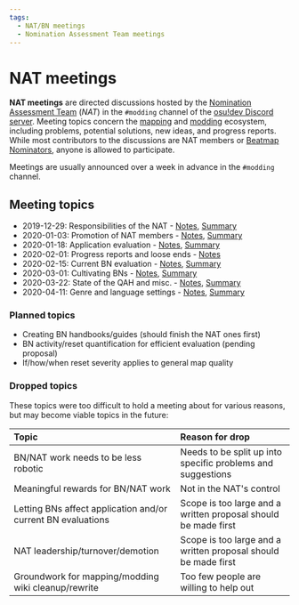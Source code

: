 ```yaml
---
tags:
  - NAT/BN meetings
  - Nomination Assessment Team meetings
---
```


# NAT meetings

**NAT meetings** are directed discussions hosted by the [Nomination Assessment Team](/wiki/People/Nomination_Assessment_Team) (*NAT*) in the `#modding` channel of the [osu!dev Discord server](/wiki/Community/osu!dev_Discord_server). Meeting topics concern the [mapping](/wiki/Beatmapping) and [modding](/wiki/Modding) ecosystem, including problems, potential solutions, new ideas, and progress reports. While most contributors to the discussions are NAT members or [Beatmap Nominators](/wiki/People/Beatmap_Nominators), anyone is allowed to participate.

Meetings are usually announced over a week in advance in the `#modding` channel.

## Meeting topics

- 2019-12-29: Responsibilities of the NAT - [Notes](https://docs.google.com/document/d/1THKiYwiRBY-7PW__itoDrpUVeH7cmr5_QNtNMlkbNNs/edit?usp=sharing), [Summary](https://osu.ppy.sh/community/forums/topics/1006014)
- 2020-01-03: Promotion of NAT members - [Notes](https://docs.google.com/document/d/1y3MAKp10Y-pAGDXqFIl9rKcd_Ym3WF3CjtDxPtY0-1k/edit?usp=sharing), [Summary](https://osu.ppy.sh/community/forums/topics/1006119)
- 2020-01-18: Application evaluation - [Notes](https://docs.google.com/document/d/1Q2MdQKEcCTXS7hYoFgmm9pPW8vcz4Wc_qCphTp8Bmlw/edit?usp=sharing), [Summary](https://osu.ppy.sh/community/forums/topics/1012519)
- 2020-02-01: Progress reports and loose ends - [Notes](https://docs.google.com/document/d/1grwhfegjiFhb52oEZZB5v5ryN0kKGX6X0n8X6zSLxco/edit?usp=sharing)
- 2020-02-15: Current BN evaluation - [Notes](https://docs.google.com/document/d/1Zu_FFHG6nzMniCOzveNlxPEv2dx8xkoi95s5UEaNRkg/edit?usp=sharing), [Summary](https://osu.ppy.sh/community/forums/topics/1023943)
- 2020-03-01: Cultivating BNs - [Notes](https://docs.google.com/document/d/12OCLF33v5-Z7a3pZ39IdrQXGrvPf6IkGyq0AUKDo9ZA/edit?usp=sharing), [Summary](https://osu.ppy.sh/community/forums/topics/1040487)
- 2020-03-22: State of the QAH and misc. - [Notes](https://docs.google.com/document/d/1yZwXXT8OSU1HsLw-oobE-7MKlq-PZ5uggnTN33kPxaE/edit?usp=sharing), [Summary](https://osu.ppy.sh/community/forums/topics/1040456)
- 2020-04-11: Genre and language settings - [Notes](https://docs.google.com/document/d/13eCGWJuQ8hxdBTfqXoVgGhMBFwSZvaMZTuR1gK6lHtw/edit?usp=sharing), [Summary](https://osu.ppy.sh/community/forums/topics/1059659)

### Planned topics

- Creating BN handbooks/guides (should finish the NAT ones first)
- BN activity/reset quantification for efficient evaluation (pending proposal)
- If/how/when reset severity applies to general map quality

### Dropped topics

These topics were too difficult to hold a meeting about for various reasons, but may become viable topics in the future:

| Topic | Reason for drop |
| :-- | :-- |
| BN/NAT work needs to be less robotic | Needs to be split up into specific problems and suggestions |
| Meaningful rewards for BN/NAT work | Not in the NAT's control |
| Letting BNs affect application and/or current BN evaluations | Scope is too large and a written proposal should be made first |
| NAT leadership/turnover/demotion | Scope is too large and a written proposal should be made first |
| Groundwork for mapping/modding wiki cleanup/rewrite | Too few people are willing to help out |
